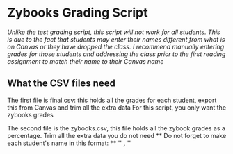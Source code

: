 # Zybooks Grading Script 

_Unlike the test grading script, this script will not work for all students. This is due to the fact that students may enter their names different from what is on Canvas or they have dropped the class. I recommend manually entering grades for those students and addressing the class prior to the first reading assignment to match their name to their Canvas name_ 


## What the CSV files need 
The first file is final.csv: this holds all the grades for each student, export this from Canvas and trim all the extra data
For this script, you only want the zybooks grades

The second file is the zybooks.csv, this file holds all the zybook grades as a percentage. Trim all the extra data you do not need 
** Do not forget to make each student's name in this format: **
'<Last Name>' **,** '<First Name>'


